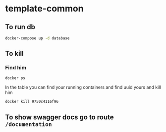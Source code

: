 # template-common

## To run db

```bash
docker-compose up -d database
```

## To kill

### Find him

```bash
docker ps
```

In the table you can find your running containers and find uuid yours and kill him


```bash
docker kill 9750c4116f96
```


## To show swagger docs go to route ```/documentation```
